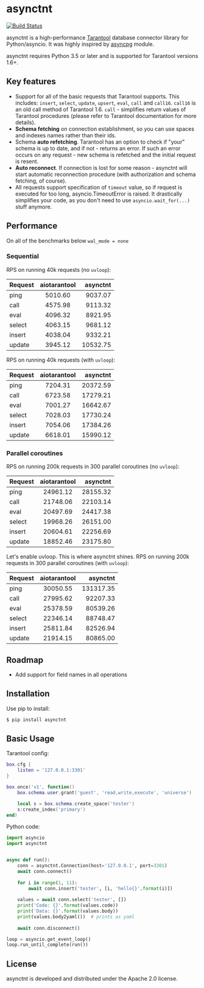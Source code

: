 # asynctnt

[![Build Status](https://travis-ci.org/igorcoding/asynctnt.svg?branch=master)](https://travis-ci.org/igorcoding/asynctnt)


asynctnt is a high-performance [Tarantool](https://tarantool.org/) database 
connector library for Python/asyncio. It was highly inspired by 
[asyncpg](https://github.com/MagicStack/asyncpg) module.

asynctnt requires Python 3.5 or later and is supported for Tarantool 
versions 1.6+.

## Key features

* Support for all of the basic requests that Tarantool supports. This includes:
  `insert`, `select`, `update`, `upsert`, `eval`, `call` and `call16`. 
  `call16` is an old call method of Tarantool 1.6. `call` - simplifies return
  values of Tarantool procedures (please refer to Tarantool documentation 
  for more details).
* **Schema fetching** on connection establishment, so you can use spaces and 
  indexes names rather than their ids.
* Schema **auto refetching**. Tarantool has an option to check if "your" schema 
  is up to date, and if not - returns an error. If such an error occurs on any 
  request - new schema is refetched and the initial request is resent.
* **Auto reconnect**. If connection is lost for some reason - asynctnt will 
  start automatic reconnection procedure (with authorization and schema 
  fetching, of course).
* All requests support specification of `timeout` value, so if request is 
  executed for too long, asyncio.TimeoutError is raised. It drastically
  simplifies your code, as you don't need to use `asyncio.wait_for(...)`
  stuff anymore.
  
## Performance

On all of the benchmarks below `wal_mode = none` 

### Sequential

RPS on running 40k requests (no `uvloop`):

| Request       | aiotarantool  | asynctnt  |
| ------------- |:-------------:| ---------:|
| ping          | 5010.60       | 9037.07   |
| call          | 4575.98       | 9113.32   |
| eval          | 4096.32       | 8921.95   |
| select        | 4063.15       | 9681.12   |
| insert        | 4038.04       | 9332.21   |
| update        | 3945.12       | 10532.75  |


RPS on running 40k requests (with `uvloop`):

| Request       | aiotarantool  | asynctnt  |
| ------------- |:-------------:| ---------:|
| ping          | 7204.31       | 20372.59  |
| call          | 6723.58       | 17279.21  |
| eval          | 7001.27       | 16642.67  |
| select        | 7028.03       | 17730.24  |
| insert        | 7054.06       | 17384.26  |
| update        | 6618.01       | 15990.12  |


### Parallel coroutines

RPS on running 200k requests in 300 parallel coroutines (no `uvloop`):

| Request       | aiotarantool  | asynctnt  |
| ------------- |:-------------:| ---------:|
| ping          | 24961.12      | 28155.32  |
| call          | 21748.06      | 22103.14  |
| eval          | 20497.69      | 24417.38  |
| select        | 19968.26      | 26151.00  |
| insert        | 20604.61      | 22256.69  |
| update        | 18852.46      | 23175.80  |


Let's enable uvloop. This is where asynctnt shines.
RPS on running 200k requests in 300 parallel coroutines (with `uvloop`):


| Request       | aiotarantool  | asynctnt  |
| ------------- |:-------------:| ---------:|
| ping          | 30050.55      | 131317.35 |
| call          | 27995.62      | 92207.33  |
| eval          | 25378.59      | 80539.26  |
| select        | 22346.14      | 88748.47  |
| insert        | 25811.84      | 82526.94  |
| update        | 21914.15      | 80865.00  |

  
## Roadmap

* Add support for field names in all operations
  
## Installation
Use pip to install:
```bash
$ pip install asynctnt
```


## Basic Usage

Tarantool config:

```lua
box.cfg {
    listen = '127.0.0.1:3301'
}

box.once('v1', function()
    box.schema.user.grant('guest', 'read,write,execute', 'universe')

    local s = box.schema.create_space('tester')
    s:create_index('primary')
end)
```

Python code:
```python
import asyncio
import asynctnt


async def run():
    conn = asynctnt.Connection(host='127.0.0.1', port=3301)
    await conn.connect()
    
    for i in range(1, 11):
        await conn.insert('tester', [i, 'hello{}'.format(i)])
        
    values = await conn.select('tester', [])
    print('Code: {}'.format(values.code))
    print('Data: {}'.format(values.body))
    print(values.body2yaml())  # prints as yaml
    
    await conn.disconnect()

loop = asyncio.get_event_loop()
loop.run_until_complete(run())
```

## License
asynctnt is developed and distributed under the Apache 2.0 license.
